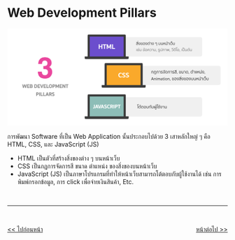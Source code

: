# Web Development Pillars

![Web Development Pillars](./images/web-development-pillars.png)

การพัฒนา Software ที่เป็น Web Application นั้นประกอบไปด้วย 3 เสาหลักใหญ่ ๆ คือ HTML, CSS, และ JavaScript (JS)

- HTML เป็นตัวที่สร้างสิ่งของต่าง ๆ บนหน้าเว็บ
- CSS เป็นกฏการจัดการสี ขนาด ตำแหน่ง ของสิ่งของบนหน้าเว็บ
- JavaScript (JS) เป็นภาษาโปรแกรมที่ทำให้หน้าเว็บสามารถโต้ตอบกับผู้ใช้งานได้ เช่น การพิมพ์กรอกข้อมูล, การ click เพื่อจ่ายเงินสินค้า, Etc.

<br><hr><br>

<div style="display: flex; justify-content: space-between;">
  <a href="https://github.com/napatwongchr/intro-to-html/blob/main/lessons/0-introduction.md"><< ไปก่อนหน้า</a>
  <a href="https://github.com/napatwongchr/intro-to-html/blob/main/lessons/2-simple-web-architecture.md">หน้าต่อไป >></a>
</div>
